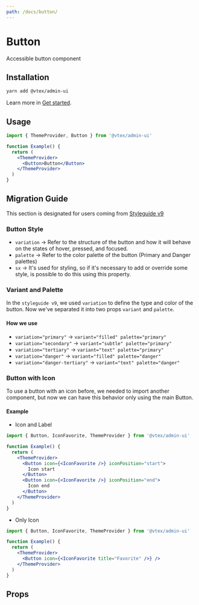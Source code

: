 ```yaml
---
path: /docs/button/
---
```


# Button

Accessible button component

## Installation

```sh
yarn add @vtex/admin-ui
```

Learn more in [Get started](/docs/get-started/).

## Usage

```jsx
import { ThemeProvider, Button } from '@vtex/admin-ui'

function Example() {
  return (
    <ThemeProvider>
      <Button>Button</Button>
    </ThemeProvider>
  )
}
```

## Migration Guide

This section is designated for users coming from [Styleguide v9](https://styleguide.vtex.com/)

### Button Style

- `variation` -> Refer to the structure of the button and how it will behave on the states of hover, pressed, and focused.
- `palette` -> Refer to the color palette of the button (Primary and Danger palettes)
- `sx` -> It's used for styling, so if it's necessary to add or override some style, is possible to do this using this property.

### Variant and Palette

In the `styleguide v9`, we used `variation` to define the type and color of the button. Now we've separated it into two props `variant` and `palette`.

#### How we use

- `variation="primary"` -> `variant="filled" palette="primary"`
- `variation="secondary"` -> `variant="subtle" palette="primary"`
- `variation="tertiary"` -> `variant="text" palette="primary"`
- `variation="danger"` -> `variant="filled" palette="danger"`
- `variation="danger-tertiary"` -> `variant="text" palette="danger"`

### Button with Icon

To use a button with an icon before, we needed to import another component, but now we can have this behavior only using the main Button.

#### Example

- Icon and Label

```jsx
import { Button, IconFavorite, ThemeProvider } from '@vtex/admin-ui'

function Example() {
  return (
    <ThemeProvider>
      <Button icon={<IconFavorite />} iconPosition="start">
        Icon start
      </Button>
      <Button icon={<IconFavorite />} iconPosition="end">
        Icon end
      </Button>
    </ThemeProvider>
  )
}
```

- Only Icon

```jsx
import { Button, IconFavorite, ThemeProvider } from '@vtex/admin-ui'

function Example() {
  return (
    <ThemeProvider>
      <Button icon={<IconFavorite title="Favorite" />} />
    </ThemeProvider>
  )
}
```

## Props

<proptypes component="Button" />
